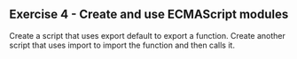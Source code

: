 ## Exercise 4 - Create and use ECMAScript modules

Create a script that uses export default to export a function.
Create another script that uses import to import the function and then calls it.
